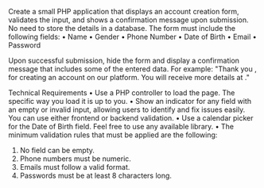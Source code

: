 Create a small PHP application that displays an account creation form, validates the input,
and shows a confirmation message upon submission. No need to store the details in a
database.
The form must include the following fields:
• Name
• Gender
• Phone Number
• Date of Birth
• Email
• Password

Upon successful submission, hide the form and display a confirmation message that includes
some of the entered data. For example:
"Thank you <name>, for creating an account on our platform. You will receive more details
at <email>."

Technical Requirements
• Use a PHP controller to load the page. The specific way you load it is up to you.
• Show an indicator for any field with an empty or invalid input, allowing users to
identify and fix issues easily. You can use either frontend or backend validation.
• Use a calendar picker for the Date of Birth field. Feel free to use any available library.
• The minimum validation rules that must be applied are the following:
1. No field can be empty.
2. Phone numbers must be numeric.
3. Emails must follow a valid format.
4. Passwords must be at least 8 characters long.
